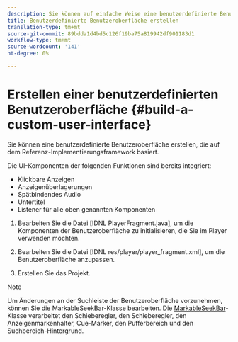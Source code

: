 ```yaml
---
description: Sie können auf einfache Weise eine benutzerdefinierte Benutzeroberfläche erstellen, die auf dem Referenz-Implementierungsframework basiert.
title: Benutzerdefinierte Benutzeroberfläche erstellen
translation-type: tm+mt
source-git-commit: 89bdda1d4bd5c126f19ba75a819942df901183d1
workflow-type: tm+mt
source-wordcount: '141'
ht-degree: 0%

---
```



# Erstellen einer benutzerdefinierten Benutzeroberfläche {#build-a-custom-user-interface}

Sie können eine benutzerdefinierte Benutzeroberfläche erstellen, die auf dem Referenz-Implementierungsframework basiert.

Die UI-Komponenten der folgenden Funktionen sind bereits integriert:

* Klickbare Anzeigen
* Anzeigenüberlagerungen
* Spätbindendes Audio
* Untertitel
* Listener für alle oben genannten Komponenten

1. Bearbeiten Sie die Datei [!DNL PlayerFragment.java], um die Komponenten der Benutzeroberfläche zu initialisieren, die Sie im Player verwenden möchten.

1. Bearbeiten Sie die Datei [!DNL res/player/player_fragment.xml], um die Benutzeroberfläche anzupassen.
1. Erstellen Sie das Projekt.

>[!NOTE]
>
>Um Änderungen an der Suchleiste der Benutzeroberfläche vorzunehmen, können Sie die MarkableSeekBar-Klasse bearbeiten. Die [MarkableSeekBar](https://help.adobe.com/en_US/primetime/api/reference_implementation/android/javadoc/com/adobe/primetime/reference/ui/player/MarkableSeekBar.html)-Klasse verarbeitet den Schieberegler, den Schieberegler, den Anzeigenmarkenhalter, Cue-Marker, den Pufferbereich und den Suchbereich-Hintergrund.